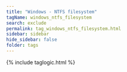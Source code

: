 ```yaml
---
title: "Windows - NTFS filesystem"
tagName: windows_ntfs_filesystem
search: exclude
permalink: tag_windows_ntfs_filesystem.html
sidebar: sidebar
hide_sidebar: false
folder: tags
---
```


{% include taglogic.html %}
